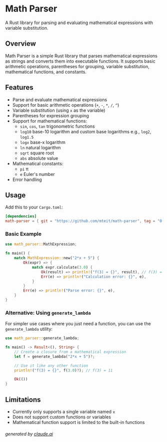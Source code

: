 # Math Parser

A Rust library for parsing and evaluating mathematical expressions with variable substitution.

## Overview

Math Parser is a simple Rust library that parses mathematical expressions as strings and converts them into executable functions. It supports basic arithmetic operations, parentheses for grouping, variable substitution, mathematical functions, and constants.

## Features

- Parse and evaluate mathematical expressions
- Support for basic arithmetic operations (`+`, `-`, `*`, `/`, `^`)
- Variable substitution (using `x` as the variable)
- Parentheses for expression grouping
- Support for mathematical functions:
  - `sin`, `cos`, `tan` trigonometric functions
  - `log10` base-10 logarithm and custom base logarithms e.g., `log2`, `log1.5`
  - `logx` base-x logarithm
  - `ln` natural logarithm
  - `sqrt` square root
  - `abs` absolute value
- Mathematical constants:
  - `pi` π
  - `e` Euler's number
- Error handling

## Usage

Add this to your `Cargo.toml`:

```toml
[dependencies]
math-parser = { git = "https://github.com/mteit/math-parser", tag = "0.4.0" }
```

### Basic Example

```rust
use math_parser::MathExpression;

fn main() {
    match MathExpression::new("2*x + 5") {
        Ok(expr) => {
            match expr.calculate(3.0) {
                Ok(result) => println!("f(3) = {}", result), // f(3) = 11
                Err(e) => println!("Calculation error: {}", e),
            }
        }
        Err(e) => println!("Parse error: {}", e),
    }
}
```

### Alternative: Using `generate_lambda`

For simpler use cases where you just need a function, you can use the `generate_lambda` utility:

```rust
use math_parser::generate_lambda;

fn main() -> Result<(), String> {
    // Create a closure from a mathematical expression
    let f = generate_lambda("2*x + 5")?;

    // Use it like any other function
    println!("f(3) = {}", f(3.0)?); // f(3) = 11

    Ok(())
}
```

## Limitations

- Currently only supports a single variable named `x`
- Does not support custom functions or variables
- Mathematical function support is limited to the built-in functions

###### generated by [claude.ai](claude.ai)
